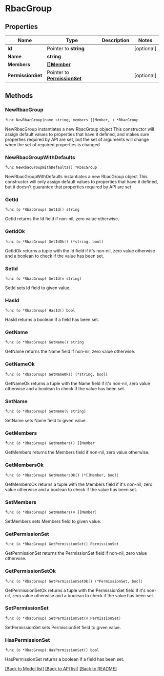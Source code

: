 # RbacGroup

## Properties

Name | Type | Description | Notes
------------ | ------------- | ------------- | -------------
**Id** | Pointer to **string** |  | [optional] 
**Name** | **string** |  | 
**Members** | [**[]Member**](Member.md) |  | 
**PermissionSet** | Pointer to [**PermissionSet**](PermissionSet.md) |  | [optional] 

## Methods

### NewRbacGroup

`func NewRbacGroup(name string, members []Member, ) *RbacGroup`

NewRbacGroup instantiates a new RbacGroup object
This constructor will assign default values to properties that have it defined,
and makes sure properties required by API are set, but the set of arguments
will change when the set of required properties is changed

### NewRbacGroupWithDefaults

`func NewRbacGroupWithDefaults() *RbacGroup`

NewRbacGroupWithDefaults instantiates a new RbacGroup object
This constructor will only assign default values to properties that have it defined,
but it doesn't guarantee that properties required by API are set

### GetId

`func (o *RbacGroup) GetId() string`

GetId returns the Id field if non-nil, zero value otherwise.

### GetIdOk

`func (o *RbacGroup) GetIdOk() (*string, bool)`

GetIdOk returns a tuple with the Id field if it's non-nil, zero value otherwise
and a boolean to check if the value has been set.

### SetId

`func (o *RbacGroup) SetId(v string)`

SetId sets Id field to given value.

### HasId

`func (o *RbacGroup) HasId() bool`

HasId returns a boolean if a field has been set.

### GetName

`func (o *RbacGroup) GetName() string`

GetName returns the Name field if non-nil, zero value otherwise.

### GetNameOk

`func (o *RbacGroup) GetNameOk() (*string, bool)`

GetNameOk returns a tuple with the Name field if it's non-nil, zero value otherwise
and a boolean to check if the value has been set.

### SetName

`func (o *RbacGroup) SetName(v string)`

SetName sets Name field to given value.


### GetMembers

`func (o *RbacGroup) GetMembers() []Member`

GetMembers returns the Members field if non-nil, zero value otherwise.

### GetMembersOk

`func (o *RbacGroup) GetMembersOk() (*[]Member, bool)`

GetMembersOk returns a tuple with the Members field if it's non-nil, zero value otherwise
and a boolean to check if the value has been set.

### SetMembers

`func (o *RbacGroup) SetMembers(v []Member)`

SetMembers sets Members field to given value.


### GetPermissionSet

`func (o *RbacGroup) GetPermissionSet() PermissionSet`

GetPermissionSet returns the PermissionSet field if non-nil, zero value otherwise.

### GetPermissionSetOk

`func (o *RbacGroup) GetPermissionSetOk() (*PermissionSet, bool)`

GetPermissionSetOk returns a tuple with the PermissionSet field if it's non-nil, zero value otherwise
and a boolean to check if the value has been set.

### SetPermissionSet

`func (o *RbacGroup) SetPermissionSet(v PermissionSet)`

SetPermissionSet sets PermissionSet field to given value.

### HasPermissionSet

`func (o *RbacGroup) HasPermissionSet() bool`

HasPermissionSet returns a boolean if a field has been set.


[[Back to Model list]](../README.md#documentation-for-models) [[Back to API list]](../README.md#documentation-for-api-endpoints) [[Back to README]](../README.md)


